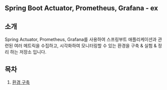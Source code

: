 ## Spring Boot Actuator, Prometheus, Grafana - ex

## 소개
Spring Actuator, Prometheus, Grafana를 사용하여 스프링부트 애플리케이션과 관련된 여러 메트릭을 수집하고, 시각화하여 모니터링할 수 있는 환경을 구축 & 실험 & 정리 하는 저장소 입니다.

## 목차
1. [환경 구축](https://github.com/Gonue/springboot-metric-prometheus-grafana-ex/blob/main/posts/simple-environment/environment.md)